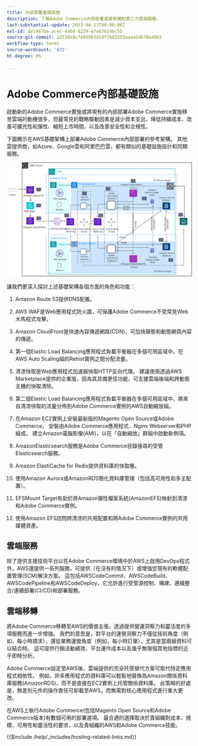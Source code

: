 ```yaml
---
title: 內部部署基礎設施
description: 了解Adobe Commerce內部部署基礎架構和第三方雲端服務。
last-substantial-update: 2023-04-13T00:00:00Z
exl-id: de1467be-acec-4a0d-8229-e7e87614bc55
source-git-commit: a253da8cfe95083d1df76d3253aaa424b78a4865
workflow-type: tm+mt
source-wordcount: '631'
ht-degree: 0%

---
```


# Adobe Commerce內部基礎設施

啟動新的Adobe Commerce實施或將現有的內部部署Adobe Commerce實施移至雲端的動機很多，但最常見的戰略驅動因素是減少資本支出、降低持續成本、改善可擴充性和彈性、縮短上市時間，以及改善安全性和合規性。

下圖顯示在AWS基礎架構上部署Adobe Commerce內部部署的參考架構。 其他雲提供商，如Azure、Google雲和阿里巴巴雲，都有類似的基礎設施設計和同類服務。

![圖表顯示在協力廠商雲端服務上自行托管Adobe Commerce基礎架構](/help/assets/playbooks/on-premises-infrastructure.svg)

讓我們更深入探討上述基礎架構各個方面的角色和功能：

1. Amazon Route 53提供DNS配置。

1. AWS WAF是Web應用程式防火牆，可保護Adobe Commerce不受常見Web木馬程式攻擊。

1. Amazon CloudFront是快速內容傳遞網路(CDN)，可加快靜態和動態網頁內容的傳遞。

1. 第一個Elastic Load Balancing應用程式負載平衡器在多個可用區域中，在AWS Auto Scaling組的Rehist實例之間分配流量。

1. 清漆快取是Web應用程式加速器快取HTTP反向代理。 建議使用透過AWS Marketplace提供的企業版，因為其具備更佳功能，可支援雲端後端和跨動態主機的快取清除。

1. 第二個Elastic Load Balancing應用程式負載平衡器在多個可用區域中，將來自清漆快取的流量分佈到Adobe Commerce實例的AWS自動縮放組。

1. 在Amazon EC2實例上安裝最新版的Magento Open Source或Adobe Commerce。 安裝由Adobe Commerce應用程式、Nginx Webserver和PHP組成。 建立Amazon電腦影像(AMI)，以在「自動縮放」群組中啟動新例項。

1. AmazonElasticsearch服務是Adobe Commerce目錄搜尋的受管Elasticsearch服務。

1. Amazon ElastiCache for Redis提供資料庫的快取層。

1. 使用Amazon Aurora或AmazonRDS簡化資料庫管理（包括高可用性和多主配置）。

1. EFSMount Target有助於將Amazon彈性檔案系統(AmazonEFS)映射到清漆和Adobe Commerce實例。

1. 使用Amazon EFS訪問跨清漆的共用配置和跨Adobe Commerce實例的共用媒體資產。

## 雲端服務

除了提供支援技術平台以在Adobe Commerce環境中於AWS上啟用DevOps程式外，AWS還提供一系列服務，可提供（在沒有的情況下）或增強您現有的軟體配置管理(SCM)解決方案。 這包括AWSCodeCommit、AWSCodeBuild、AWSCodePipeline和AWSCodeDeploy，它允許進行受管源控制、構建、連續整合/連續部署(CI/CD)和部署服務。

## 雲端移轉

將Adobe Commerce移轉至AWS的價值主張，透過提供營運洞察力和靈活度的多項服務而進一步增強。 我們的意思是，對平台的運營洞察力不僅從技術角度（例如，每小時請求），還從業務運營角度（例如，每小時訂單），尤其是當兩組資料可以結合時。 這可提供行銷活動績效、平台運作成本以及幾乎無限個其他指標的近乎即時分析。

Adobe Commerce設定至AWS後，雲端提供的完全托管替代方案可取代特定應用程式相依性。 例如，許多應用程式的資料庫可以輕鬆地替換為Amazon關係資料庫服務(AmazonRDS)，而不是直接在EC2實例上托管關係資料庫。 此策略的好處是，無差別元件的操作責任可卸載至AWS，而無需對核心應用程式進行重大更改。

在AWS上執行Adobe Commerce(包括Magento Open Source和Adobe Commerce版本)有數個可用的部署選項。 最合適的選擇取決於貴組織對成本、規模、可用性和靈活性的要求，以及貴組織的AWS和Adobe Commerce技能。

{{$include /help/_includes/hosting-related-links.md}}
